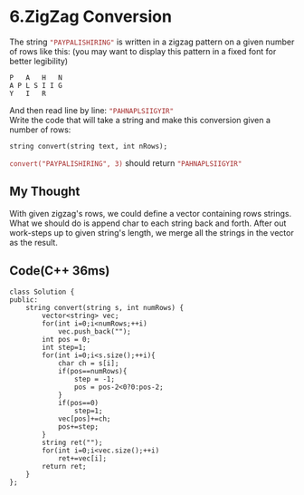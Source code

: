 # 6.ZigZag Conversion
The string <font color='brown'> `"PAYPALISHIRING"` </font>is written in a zigzag pattern on a given number of rows like this: (you may want to display this pattern in a fixed font for better legibility)

	P   A   H   N
    A P L S I I G
    Y   I   R  
And then read line by line: <font color='brown'>`"PAHNAPLSIIGYIR"`</font>  
Write the code that will take a string and make this conversion given a number of rows:

	string convert(string text, int nRows);
<font color='brown'>`convert("PAYPALISHIRING", 3)`</font> should return <font color='brown'>`"PAHNAPLSIIGYIR"`</font>
## My Thought
With given zigzag's rows, we could define a vector containing rows strings. What we should do is append char to each string back and forth. After out work-steps up to given string's length, we merge all the strings in the vector as the result.
## Code(C++ 36ms)  

	class Solution {
	public:
    	string convert(string s, int numRows) {
        	vector<string> vec;
        	for(int i=0;i<numRows;++i)
            	vec.push_back("");
        	int pos = 0;
        	int step=1;
        	for(int i=0;i<s.size();++i){
            	char ch = s[i];
            	if(pos==numRows){
                    step = -1;
                	pos = pos-2<0?0:pos-2;
            	}
            	if(pos==0)
                	step=1;
            	vec[pos]+=ch;
           	 	pos+=step;
        	}
        	string ret("");
        	for(int i=0;i<vec.size();++i)
           	 	ret+=vec[i];
        	return ret;
    	}
	};